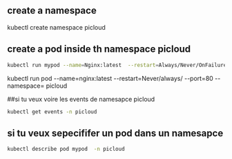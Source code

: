 ## create a namespace 

kubectl create namespace picloud

## create a pod inside th namespace picloud 
````bash
kubectl run mypod --name=Nginx:latest  --restart=Always/Never/OnFailure --port=80  --namespace =  picloud  
````
kubectl run pod --name=nginx:latest --restart=Never/always/  --port=80 --namespace= picloud 

##si tu veux voire les events de namesapce picloud 


````bash
kubectl get events -n picloud  
````

## si tu veux sepecififer un pod dans un namesapce 

````bash
kubectl describe pod mypod  -n picloud
````
